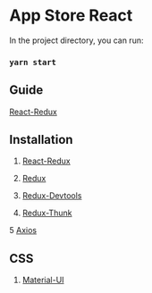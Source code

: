 # App Store React

In the project directory, you can run:

### `yarn start`

## Guide

[React-Redux](https://es.redux.js.org/docs/basico/uso-con-react.html)

## Installation

1. [React-Redux](https://www.npmjs.com/package/react-redux)

2. [Redux](https://www.npmjs.com/package/redux)

3. [Redux-Devtools](https://www.npmjs.com/package/redux-devtools)

4. [Redux-Thunk](https://www.npmjs.com/package/redux-thunk)

5 [Axios](https://www.npmjs.com/package/axios)

## CSS

1. [Material-UI](https://material-ui.com/es/getting-started/installation/)
